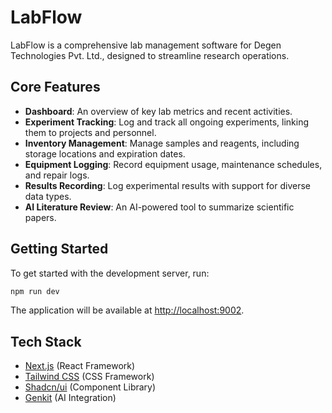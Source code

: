 # LabFlow

LabFlow is a comprehensive lab management software for Degen Technologies Pvt. Ltd., designed to streamline research operations.

## Core Features

- **Dashboard**: An overview of key lab metrics and recent activities.
- **Experiment Tracking**: Log and track all ongoing experiments, linking them to projects and personnel.
- **Inventory Management**: Manage samples and reagents, including storage locations and expiration dates.
- **Equipment Logging**: Record equipment usage, maintenance schedules, and repair logs.
- **Results Recording**: Log experimental results with support for diverse data types.
- **AI Literature Review**: An AI-powered tool to summarize scientific papers.

## Getting Started

To get started with the development server, run:

```bash
npm run dev
```

The application will be available at [http://localhost:9002](http://localhost:9002).

## Tech Stack

- [Next.js](https://nextjs.org/) (React Framework)
- [Tailwind CSS](https://tailwindcss.com/) (CSS Framework)
- [Shadcn/ui](https://ui.shadcn.com/) (Component Library)
- [Genkit](https://firebase.google.com/docs/genkit) (AI Integration)

